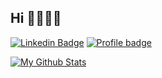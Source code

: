## Hi 👋👨🏻‍💻

[![Linkedin Badge](https://img.shields.io/badge/-Grzegorz%20Sztuczynski-0072b1?style=flat&logo=Linkedin&logoColor=white)](https://www.linkedin.com/in/grzegorz-sztuczynski/ "Connect on LinkedIn")
[![Profile badge](https://www.codewars.com/users/farce1/badges/large)](https://www.codewars.com/users/farce1)
<!--[![Gmail Badge](https://img.shields.io/badge/-sdey9@uic.edu-c14438?style=flat&logo=Gmail&logoColor=white)](mailto:sdey9@uic.edu "Connect via Email")
[![Telegram Badge](https://img.shields.io/badge/-@daftdey-0088CC?style=flat&logo=Telegram&logoColor=white)](https://t.me/daftdey "Contact on Telegram")
[![Twitter Badge](https://img.shields.io/badge/-@samujjwaal-00acee?style=flat&logo=Twitter&logoColor=white)](https://twitter.com/intent/follow?screen_name=samujjwaal "Follow on Twitter")
[![Messenger Badge](https://img.shields.io/badge/-Messenger-0078FF?style=flat&logo=Messenger&logoColor=white)](https://m.me/samujjwaal "Connect on Facebook")

I am a 2nd-year Graduate Student at The University of Illinois at Chicago, pursuing a Masters in Computer Science, who is passionate about Data Science :bar_chart:, Pythonic programming :snake:, and open source :octocat:. I love to learn and contribute in any and every possible way.

- 🌱 I’m currently learning [Machine Learning](https://www.coursera.org/learn/machine-learning) and Functional programming
- 👯 I’m looking to collaborate on any Data Science project which seems interesting or useful
- 💬 Talk to me about if Earth actually is flat, would headlights work at light speed, and everything in between
- 📫 How to reach me: Use any of the [badges](#hi-there-im-samujjwaal-) above
- 😄 Pronouns: [He/Him](https://www.mypronouns.org/he-him)
- 👾 Fun fact: Everything that has been or could be written/said already exists in the [Library of Babel](https://libraryofbabel.info/)
![Top Langs](https://github-readme-stats.vercel.app/api/top-langs/?username=farce1&layout=compact)
<img src="https://github-readme-streak-stats.herokuapp.com/?user=farce1&theme=dark" width="48%" >
## Some of my Github Public Stats-->

[![My Github Stats](https://github-readme-stats.vercel.app/api?username=farce1&show_icons=true&title_color=fff&icon_color=79ff97&text_color=9f9f9f&bg_color=151515)](https://github.com/farce1)
<!--
**farce1/farce1** is a ✨ _special_ ✨ repository because its `README.md` (this file) appears on your GitHub profile.

Here are some ideas to get you started:

- 🔭 I’m currently working on ...
- 🌱 I’m currently learning ...
- 👯 I’m looking to collaborate on ...
- 🤔 I’m looking for help with ...
- 💬 Ask me about ...
- 📫 How to reach me: ...
- 😄 Pronouns: ...
- ⚡ Fun fact: ...
-->
